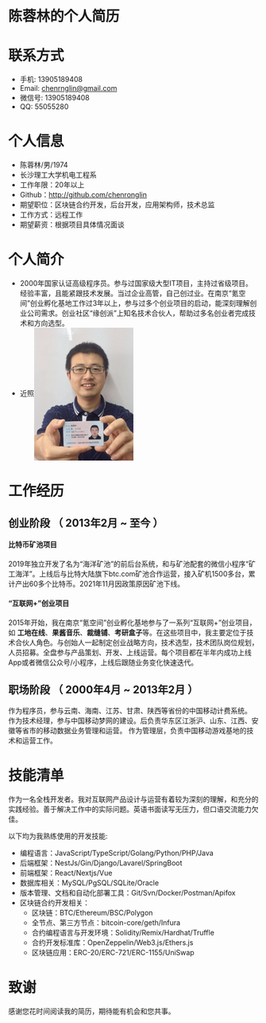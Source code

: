 
# 陈蓉林的个人简历
# 联系方式

- 手机: 13905189408
- Email: chenrnglin@gmail.com
- 微信号: 13905189408
- QQ: 55055280


# 个人信息

 - 陈蓉林/男/1974 
 - 长沙理工大学机电工程系 
 - 工作年限：20年以上
 - Github：http://github.com/chenronglin
 - 期望职位：区块链合约开发，后台开发，应用架构师，技术总监
 - 工作方式：远程工作
 - 期望薪资：根据项目具体情况面谈

# 个人简介

- 2000年国家认证高级程序员。参与过国家级大型IT项目，主持过省级项目。经验丰富，且能紧跟技术发展。当过企业高管，自己创过业。在南京“氪空间”创业孵化基地工作过3年以上，参与过多个创业项目的启动，能深刻理解创业公司需求。创业社区“缘创派”上知名技术合伙人，帮助过多名创业者完成技术和方向选型。
- 近照<img src="https://github.com/chenronglin/chenronglin.github.io/blob/main/chenronglin.jpg?raw=true" width="200" alt="近照" align=center />

# 工作经历

## 创业阶段 （ 2013年2月 ~ 至今 ）

#### 比特币矿池项目 
2019年独立开发了名为“海洋矿池”的前后台系统，和与矿池配套的微信小程序“矿工海洋”。上线后与比特大陆旗下btc.com矿池合作运营，接入矿机1500多台，累计产出60多个比特币。2021年11月因政策原因矿池下线。


#### “互联网+”创业项目 
2015年开始，我在南京“氪空间”创业孵化基地参与了一系列“互联网+”创业项目，如 **工地在线**、**果酱音乐**、**裁缝铺**、**考研盒子**等。在这些项目中，我主要定位于技术合伙人角色。与创始人一起制定创业战略方向，技术选型，技术团队岗位规划，人员招募。全盘参与产品策划、开发、上线运营。每个项目都在半年内成功上线App或者微信公众号/小程序，上线后跟随业务变化快速迭代。


## 职场阶段 （ 2000年4月 ~ 2013年2月 ）

作为程序员，参与云南、海南、江苏、甘肃、陕西等省份的中国移动计费系统。
作为技术经理，参与中国移动梦网的建设。后负责华东区江浙沪、山东、江西、安徽等省市的移动数据业务管理和运营。
作为管理层，负责中国移动游戏基地的技术和运营工作。


# 技能清单

作为一名全栈开发者。我对互联网产品设计与运营有着较为深刻的理解，和充分的实践经验。善于解决工作中的实际问题。英语书面读写无压力，但口语交流能力欠佳。

以下均为我熟练使用的开发技能:

- 编程语言：JavaScript/TypeScript/Golang/Python/PHP/Java
- 后端框架：NestJs/Gin/Django/Lavarel/SpringBoot
- 前端框架：React/Nextjs/Vue
- 数据库相关：MySQL/PgSQL/SQLite/Oracle
- 版本管理、文档和自动化部署工具：Git/Svn/Docker/Postman/Apifox
- 区块链合约开发相关：
  - 区块链：BTC/Ethereum/BSC/Polygon
  - 全节点、第三方节点：bitcoin-core/geth/Infura
  - 合约编程语言与开发环境：Solidity/Remix/Hardhat/Truffle
  - 合约开发标准库：OpenZeppelin/Web3.js/Ethers.js
  - 区块链应用：ERC-20/ERC-721/ERC-1155/UniSwap

# 致谢
感谢您花时间阅读我的简历，期待能有机会和您共事。

